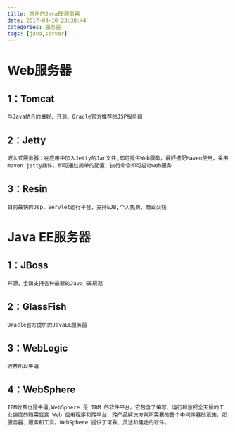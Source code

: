```yaml
---
title: 常用的JavaEE服务器
date: 2017-09-10 23:30:44
categories: 服务器
tags: [java,server]
---
```

# Web服务器 #
## 1：Tomcat ##
	与Java结合的最好、开源、Oracle官方推荐的JSP服务器
## 2：Jetty  ##
	嵌入式服务器：在应用中加入Jetty的Jar文件,即可提供Web服务，最好搭配Maven使用，采用maven jetty插件，即可通过简单的配置，执行命令即可启动web服务
## 3：Resin ##
	目前最快的Jsp，Servlet运行平台，支持EJB,个人免费，商业交钱
# Java EE服务器 #
## 1：JBoss ##
	开源，全面支持各种最新的Java EE规范
## 2：GlassFish ##
	Oracle官方提供的JavaEE服务器
## 3：WebLogic ##
	收费所以牛逼
## 4：WebSphere ##
	IBM收费也是牛逼,WebSphere 是 IBM 的软件平台。它包含了编写、运行和监视全天候的工业强度的随需应变 Web 应用程序和跨平台、跨产品解决方案所需要的整个中间件基础设施，如服务器、服务和工具。WebSphere 提供了可靠、灵活和健壮的软件。